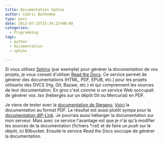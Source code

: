 ```yaml
---
title: Documentation Sphinx
author: Cédric Bonhomme
type: post
date: 2012-07-25T15:34:23+00:00
categories:
  - Programming
tags:
  - python
  - documentation
  - sphinx

---
```

Si vous utilisez [Sphinx][1] (par exemple) pour générer la documentation de vos projets, je vous conseil d'utiliser [Read the Docs][2]. Ce service permet de générer des documentations (HTML, PDF, EPUB, etc.) pour les projets utilisants des DVCS (Hg, Git, Bazaar, etc.) et qui comprennent les sources de leur documentation. En gros c'est comme si un service Web soccupait de générer vos _.tex_ (hébergés sur un dépôt Git ou Mercurial) en PDF.

Je viens de tester avec la [documentation de Stegano][3]. [Voici][4] la documentation au format PDF. Le résultat est aussi plutôt sympa pour la [documentation dIP-Link][5]. Je pourrais aussi héberger la documentation sur mon serveur. Mais avec ce service l'avantage est que je n'ai qu'à modifier les sources de la documentation (fichiers _*.rst_) et de faire un _push_ sur le dépôt, ici Bitbucket. Ensuite le service _Read the Docs_ soccupe de générer la documentation.

 [1]: http://sphinx.pocoo.org/
 [2]: http://readthedocs.org/
 [3]: http://stegano.readthedocs.org/
 [4]: http://media.readthedocs.org/pdf/stegano/latest/stegano.pdf
 [5]: http://ip-link.readthedocs.org/